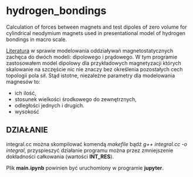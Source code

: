 # hydrogen_bondings
Calculation of forces between magnets and test dipoles of zero volume for cylindrical neodymium magnets used in presentational model of hydrogen bondings in macro scale.

[Literatura](http://dsp.vscht.cz/konference_matlab/matlab07/prispevky/kosek_mikolanda/kosek_mikolanda.pdf) w sprawie modelowania oddziaływań magnetostatycznych zachęca do dwóch modeli: dipolowego i prądowego. W tym programie zastosowałem model dipolowy dla przykładowych magnetyzacji których skalowanie na szczęście nic nie znaczy bez określenia pozostałych cech topologii pola sił. Stąd istotne, niezależne parametry dla modelowania magnesów to:
- ich ilość,
- stosunek wielkości środkowego do zewnętrznych,
- odległości jednych i drugich.
- wysokość

## DZIAŁANIE
integral.cc można skompilować komendą _makefile_ bądź _g++ integral.cc -o integral_, przyspieszyć działanie programu można przez zmniejszenie dokładności całkowania (wartości __INT_RES__).

Plik __main.ipynb__  powinien być uruchomiony w programie __jupyter__.

